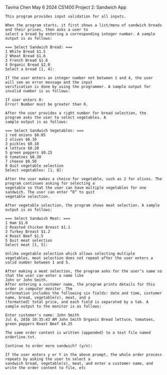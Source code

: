 Tavina Chen
May 6 2024
CS1400 
Project 2: Sandwich App

	This program provides input validation for all inputs.
	
	When the program starts, it first shows a list/menu of sandwich breads and their prices, then asks a user to
	select a bread by entering a corresponding integer number. A sample output is as follows:
	
	=== Select Sandwich Bread: ===
	1 White Bread $1.5
	2 Wheat Bread $1.6
	3 French Bread $1.8
	4 Organic Bread $2.0
	Select a bread [1, 4]:

	If the user enters an integer number not between 1 and 4, the user will see an error message and the input
	verification is done by using the programmer. A sample output for invalid number is as follows:
	
	If user enters 0:
	Error! Number must be greater than 0.
	
	After the user provides a right number for bread selection, the program asks the user to select vegetables. A
	sample output is as follows:
	
	=== Select Sandwich Vegetables: ===
	1 red onions $0.05
	2 olives $0.10
	3 pickles $0.10
	4 lettuce $0.20
	5 green peppers $0.25
	6 tomatoes $0.30
	7 cheese $0.50
	8 Quit vegetable selection
	Select vegetables: [1, 8]:
	
	After the user makes a choice for vegetable, such as 2 for olives. The program continues asking for selecting a
	vegetable so that the user can have multiple vegetables for one sandwich. The user can enter “8” to quit
	vegetable selection.
	
	After vegetable selection, the program shows meat selection. A sample output is as follows:
	
	=== Select Sandwich Meat: ===
	1 Ham $1.0
	2 Roasted Chicken Breast $1.1
	3 Turkey Breast $1.2
	4 Roast Beef $1.5
	5 Quit meat selection
	Select meat [1, 5]:
	
	Unlike vegetable selection which allows selecting multiple
	vegetables, meat selection does not repeat after the user enters a valid number between 1 and 5.
	
	After making a meat selection, the program asks for the user’s name so that the user can enter a name like
	John or John Smith.
	After entering a customer name, the program prints details for this order in computer monitor. The
	information includes the following six fields: date and time, customer name, bread, vegetable(s), meat, and a
	(formatted) total price, and each field is separated by a tab. A sample output to the monitor is as follows:
	
	Enter customer's name: John Smith
	Jul 6, 2016 10:35:43 AM John Smith Organic Bread lettuce, tomatoes, green peppers Roast Beef $4.25
	
	The same order content is written (appended) to a text file named orderline.txt.
	
	Continue to order more sandwich? (y/n):
	
	If the user enters y or Y in the above prompt, the whole order process repeats by asking the user to select a
	sandwich bread, vegetable(s), meat, and enter a customer name, and write the order content to file, etc